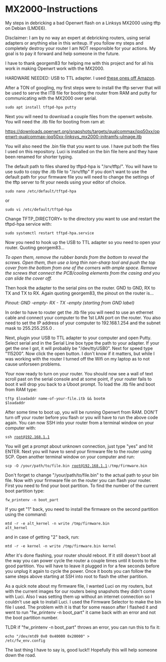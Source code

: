# MX2000-Instructions
My steps in debricking a bad Openwrt flash on a Linksys MX2000 using tftp on Debian (LMDE6).

Disclaimer: I am by no way an expert at debricking routers, using serial adapters or anything else in this writeup.
If you follow my steps and completely destroy your router I am NOT responsible for your actions.
My goal is to pay it forward and help someone in the future.

I have to thank georgem83 for helping me with this project and for all his work in making Openwrt work with the MX2000.

HARDWARE NEEDED: USB to TTL adapter. I used <a href="https://www.amazon.com/dp/B0D76NNWVW?ref=ppx_yo2ov_dt_b_fed_asin_title">these ones off Amazon</a>.

After a TON of googling, my first steps were to install the tftp server that will be used to serve the ITB file for booting the router from RAM and putty for communicating with the MX2000 over serial.

<code>sudo apt install tftpd-hpa putty</code>

Next you will need to download a couple files from the openwrt website. You will need the .itb file for booting from ram at:

<a href="https://downloads.openwrt.org/snapshots/targets/qualcommax/ipq50xx/openwrt-qualcommax-ipq50xx-linksys_mx2000-initramfs-uImage.itb">https://downloads.openwrt.org/snapshots/targets/qualcommax/ipq50xx/openwrt-qualcommax-ipq50xx-linksys_mx2000-initramfs-uImage.itb</a>

You will also need the .bin file that you want to use. I have put both the files I used on this repository. Luci is installed on the bin file here and they have been renamed for shorter typing.

The default path to files shared by tftpd-hpa is "/srv/tftp/". You will have to use sudo to copy the .itb file to "/srv/tftp"
If you don't want to use the default path for your firmware file you will need to change the settings of the tftp server to fit your needs using your editor of choice.

<code>sudo nano /etc/default/tftpd-hpa</code>

or

<code>sudo vi /etc/default/tftpd-hpa</code>

Change TFTP_DIRECTORY= to the directory you want to use and restart the tftpd-hpa service with:

<code>sudo systemctl restart tftpd-hpa.service</code>

Now you need to hook up the USB to TTL adapter so you need to open your router. Quoting georgem83...

<i>To open them, remove the rubber bands from the bottom to reveal the screws. Open them, then use a long thin non-sharp tool and push the top cover from the bottom from one of the corners with ample space. Remove the screws that connect the PCB/cooling elements from the casing and you can slide the cover off.</i>

Then hook the adapter to the serial pins on the router. GND to GND, RX to TX and TX to RX. Again quoting georgem83, the pinout on the router is...

<i>Pinout: GND -empty- RX - TX -empty (starting from GND label)</i>

In order to have to router get the .itb file you will need to use an ethernet cable and connect your computer to the 1st LAN port on the router. You also need to set the IP address of your computer to 192.168.1.254 and the subnet mask to 255.255.255.0 .

Next, plugin your USB to TTL adapter to your computer and open Putty. Select serial and in the Serial Line box type the path to your adapter. If your get the one I got, it will probably be "/dev/ttyUSB0". Next for speed type "115200". Now click the open button. I don't know if it matters, but while I was working with the router I turned off the Wifi on my laptop as to not cause unforseen problems.

Your now ready to turn on your router. You should now see a wall of text scroll past on the serial console and at some point, 
if your router fails to boot it will drop you back to a Uboot prompt. To load the .itb file and boot from RAM type:

<code>tftp $loadaddr name-of-your-file.itb && bootm $loadaddr</code>

After some time to boot up, you will be running Openwrt from RAM. DON'T turn off your router before you flash or you will have to run the above code again. You can now SSH into your router from a terminal window on your computer with:

<code>ssh root@192.168.1.1</code>

You will get a prompt about unknown connection, just type "yes" and hit ENTER.
Next you will have to send your firmware file to the router using SCP. Open another terminal window on your computer and run:

<code>scp -O /your/path/to/file.bin root@192.168.1.1:/tmp/firmware.bin</code>

Don't forget to change "/your/path/to/file.bin" to the actual path to your bin file. Now with your firmware file on the router you can flash your router. First you need to find your boot partition. To find the number of the current boot partition type:

<code>fw_printenv -n boot_part</code>

If you get "1" back, you need to install the firmware on the second partition using the command:

<code>mtd -r -e alt_kernel -n write /tmp/firmware.bin alt_kernel</code>

and in case of getting "2" back, run:

<code>mtd -r -e kernel -n write /tmp/firmware.bin kernel</code>

After it's done flashing, your router should reboot. If it still doesn't boot all the way you can power cycle the router a couple times until it boots to the good partition. You will have to leave it plugged in for a few seconds before you unplug it again to cycle the power. Once it boots you can follow the same steps above starting at SSH into root to flash the other partition.

As a quick note about my firmware file, I wanted Luci on my routers, but with the current images for our routers being snapshots they didn't come with Luci. Also I was setting them up without an internet connection so I couldn't use apk to install Luci. I used the Firmware Selector to make the bin file I used. The problem with it is that for some reason after I flashed it and went to run "fw_printenv -n boot_part" it came back with an error and not the boot partition number.

TLDR if "fw_printenv -n boot_part" throws an error, you can run this to fix it:

<code>echo "/dev/mtd9 0x0 0x40000 0x20000" > /etc/fw_env.config</code>

The last thing I have to say is, good luck!! Hopefully this will help someone down the road.
